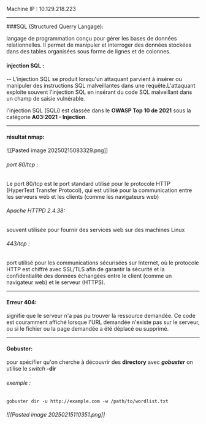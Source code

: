 
Machine IP :
10.129.218.223

---
###SQL (Structured Querry Langage):



langage de programmation conçu pour gérer les bases de données relationnelles. Il permet de manipuler et interroger des données stockées dans des tables organisées sous forme de lignes et de colonnes.

#### injection SQL : 
--
L'injection SQL se produit lorsqu'un attaquant parvient à insérer ou manipuler des instructions SQL malveillantes dans une requête.L'attaquant exploite souvent l'injection SQL en insérant du code SQL malveillant dans un champ de saisie vulnérable.

l'injection SQL (SQLi) est classée dans le **OWASP Top 10 de 2021** sous la catégorie **A03:2021 - Injection**.

---

#### résultat nmap:


![[Pasted image 20250215083329.png]]

###### port 80/tcp :
Le port 80/tcp est le port standard utilisé pour le protocole HTTP (HyperText Transfer Protocol), qui est utilisé pour la communication entre les serveurs web et les clients (comme les navigateurs web)
###### Apache HTTPD 2.4.38: 
souvent utilisée pour fournir des services web sur des machines Linux
###### 443/tcp : 
port utilisé pour les communications sécurisées sur Internet, où le protocole HTTP est chiffré avec SSL/TLS afin de garantir la sécurité et la confidentialité des données échangées entre le client (comme un navigateur web) et le serveur (HTTPS).

---

#### Erreur 404: 
signifie que le serveur n'a pas pu trouver la ressource demandée. Ce code est couramment affiché lorsque l'URL demandée n'existe pas sur le serveur, ou si le fichier ou la page demandée a été déplacé ou supprimé.

---
#### Gobuster:
pour spécifier qu'on cherche à découvrir des **directory** avec ***gobuster***  on utilise le *switch* **-dir**
###### exemple : 

```
gobuster dir -u http://example.com -w /path/to/wordlist.txt
```
###### ![[Pasted image 20250215110351.png]]






	
